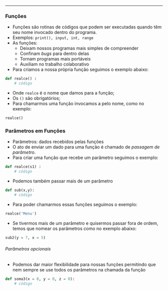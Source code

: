 ___
### Funções
- Funções são rotinas de códigos que podem ser executadas quando têm seu nome invocado dentro do programa.
- Exemplos: `print(), input, int, range`
- As funções:
	- Deixam nossos programas mais simples de compreender
	- Confinam *bugs* para dentro delas
	- Tornam programas mais portáveis
	- Auxiliam no trabalho colaborativo
- Para criamos a nossa própria função seguimos o exemplo abaixo:
```python
def realce() :
	# código
```
- Onde `realce` é o nome que damos para a função;
- Os `()` são obrigatórios;
- Para chamarmos uma função invocamos a pelo nome, como no exemplo:
```python
realce()
```

### Parâmetros em Funções
- Parâmetros: dados recebidos pelas funções
- O ato de enviar um dado para uma função é chamado de *passagem de parâmetro*.
- Para criar uma função que recebe um parâmetro seguimos o exemplo:
```python
def realce(s1) :
	# código
```
- Podemos também passar mais de um parâmetro
```python
def sub(x,y):
	# código
```
- Para poder chamarmos essas funções seguimos o exemplo:
```python
realce('Menu')
```
- Se tivermos mais de um parâmetro e quisermos passar fora de ordem, temos que nomear os parâmetros como no exemplo abaixo:
```python
sub2(y = 7, x = 5)
```
###### Parâmetros opcionais
- Podemos dar maior flexibilidade para nossas funções permitindo que nem sempre se use todos os parâmetros na chamada da função
```python
def soma3(x = 0, y = 0, z = 0):
	# código
```